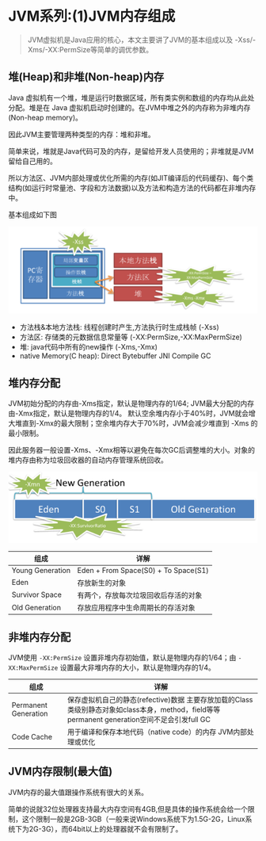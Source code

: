 # JVM系列:(1)JVM内存组成

> JVM虚拟机是Java应用的核心，本文主要讲了JVM的基本组成以及 -Xss/-Xms/-XX:PermSize等简单的调优参数。

## 堆(Heap)和非堆(Non-heap)内存

Java 虚拟机有一个堆，堆是运行时数据区域，所有类实例和数组的内存均从此处分配。堆是在 Java 虚拟机启动时创建的。在JVM中堆之外的内存称为非堆内存(Non-heap memory)。

因此JVM主要管理两种类型的内存：堆和非堆。

简单来说，堆就是Java代码可及的内存，是留给开发人员使用的；非堆就是JVM留给自己用的。

所以方法区、JVM内部处理或优化所需的内存(如JIT编译后的代码缓存)、每个类结构(如运行时常量池、字段和方法数据)以及方法和构造方法的代码都在非堆内存中。

基本组成如下图

![img](imgs/jvm10.jpg)

- 方法栈&本地方法栈: 线程创建时产生,方法执行时生成栈帧 (-Xss)
- 方法区: 存储类的元数据信息常量等 (-XX:PermSize,-XX:MaxPermSize)
- 堆: java代码中所有的new操作 (-Xms,-Xmx)
- native Memory(C heap): Direct Bytebuffer JNI Compile GC

## 堆内存分配

JVM初始分配的内存由-Xms指定，默认是物理内存的1/64; JVM最大分配的内存由-Xmx指定，默认是物理内存的1/4。
默认空余堆内存小于40%时，JVM就会增大堆直到-Xmx的最大限制；空余堆内存大于70%时，JVM会减少堆直到 -Xms 的最小限制。

因此服务器一般设置-Xms、-Xmx相等以避免在每次GC后调整堆的大小。对象的堆内存由称为垃圾回收器的自动内存管理系统回收。

 ![img](imgs/jvm11.png)

| 组成             | 详解                                 |
| ---------------- | ------------------------------------ |
| Young Generation | Eden + From Space(S0) + To Space(S1) |
| Eden             | 存放新生的对象                       |
| Survivor Space   | 有两个，存放每次垃圾回收后存活的对象 |
| Old Generation   | 存放应用程序中生命周期长的存活对象   |

## 非堆内存分配

JVM使用 `-XX:PermSize` 设置非堆内存初始值，默认是物理内存的1/64；由 `-XX:MaxPermSize` 设置最大非堆内存的大小，默认是物理内存的1/4。

| 组成                 | 详解                                                         |
| -------------------- | ------------------------------------------------------------ |
| Permanent Generation | 保存虚拟机自己的静态(refective)数据 主要存放加载的Class类级别静态对象如class本身，method，field等等 permanent generation空间不足会引发full GC |
| Code Cache           | 用于编译和保存本地代码（native code）的内存 JVM内部处理或优化 |

##  JVM内存限制(最大值)

JVM内存的最大值跟操作系统有很大的关系。

简单的说就32位处理器支持最大内存空间有4GB,但是具体的操作系统会给一个限制，这个限制一般是2GB-3GB（一般来说Windows系统下为1.5G-2G，Linux系统下为2G-3G），而64bit以上的处理器就不会有限制了。
